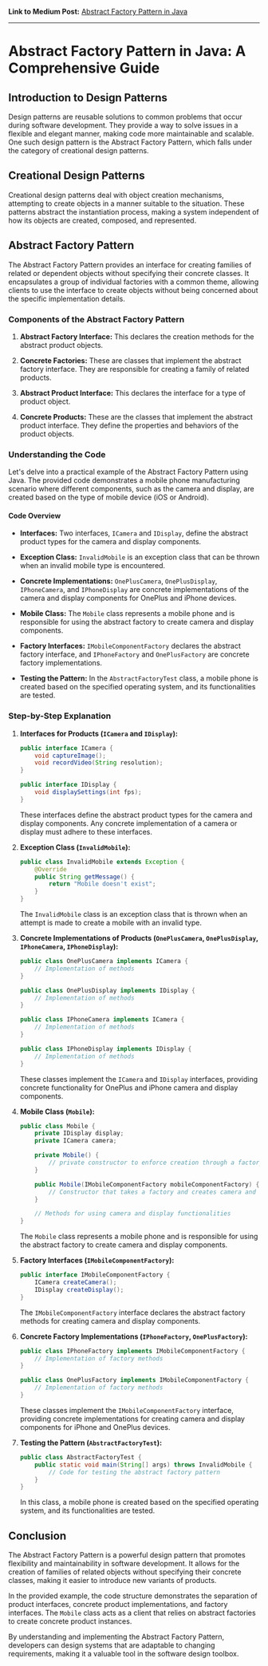 **Link to Medium Post:** <a href = "https://medium.com/@Neelesh-Janga/abstract-factory-pattern-in-java-a-comprehensive-guide-560d9016a92b">Abstract Factory Pattern in Java</a>
<hr>

# Abstract Factory Pattern in Java: A Comprehensive Guide

## Introduction to Design Patterns

Design patterns are reusable solutions to common problems that occur during software development. They provide a way to solve issues in a flexible and elegant manner, making code more maintainable and scalable. One such design pattern is the Abstract Factory Pattern, which falls under the category of creational design patterns.

## Creational Design Patterns

Creational design patterns deal with object creation mechanisms, attempting to create objects in a manner suitable to the situation. These patterns abstract the instantiation process, making a system independent of how its objects are created, composed, and represented.

## Abstract Factory Pattern

The Abstract Factory Pattern provides an interface for creating families of related or dependent objects without specifying their concrete classes. It encapsulates a group of individual factories with a common theme, allowing clients to use the interface to create objects without being concerned about the specific implementation details.

### Components of the Abstract Factory Pattern

1. **Abstract Factory Interface:** This declares the creation methods for the abstract product objects.

2. **Concrete Factories:** These are classes that implement the abstract factory interface. They are responsible for creating a family of related products.

3. **Abstract Product Interface:** This declares the interface for a type of product object.

4. **Concrete Products:** These are the classes that implement the abstract product interface. They define the properties and behaviors of the product objects.

### Understanding the Code

Let's delve into a practical example of the Abstract Factory Pattern using Java. The provided code demonstrates a mobile phone manufacturing scenario where different components, such as the camera and display, are created based on the type of mobile device (iOS or Android).

#### Code Overview

- **Interfaces:** Two interfaces, `ICamera` and `IDisplay`, define the abstract product types for the camera and display components.

- **Exception Class:** `InvalidMobile` is an exception class that can be thrown when an invalid mobile type is encountered.

- **Concrete Implementations:** `OnePlusCamera`, `OnePlusDisplay`, `IPhoneCamera`, and `IPhoneDisplay` are concrete implementations of the camera and display components for OnePlus and iPhone devices.

- **Mobile Class:** The `Mobile` class represents a mobile phone and is responsible for using the abstract factory to create camera and display components.

- **Factory Interfaces:** `IMobileComponentFactory` declares the abstract factory interface, and `IPhoneFactory` and `OnePlusFactory` are concrete factory implementations.

- **Testing the Pattern:** In the `AbstractFactoryTest` class, a mobile phone is created based on the specified operating system, and its functionalities are tested.

### Step-by-Step Explanation

1. **Interfaces for Products (`ICamera` and `IDisplay`):**
   
    ```java
    public interface ICamera {
        void captureImage();
        void recordVideo(String resolution);
    }

    public interface IDisplay {
        void displaySettings(int fps);
    }
    ```

    These interfaces define the abstract product types for the camera and display components. Any concrete implementation of a camera or display must adhere to these interfaces.

2. **Exception Class (`InvalidMobile`):**

    ```java
    public class InvalidMobile extends Exception {
        @Override
        public String getMessage() {
            return "Mobile doesn't exist";
        }
    }
    ```

    The `InvalidMobile` class is an exception class that is thrown when an attempt is made to create a mobile with an invalid type.

3. **Concrete Implementations of Products (`OnePlusCamera`, `OnePlusDisplay`, `IPhoneCamera`, `IPhoneDisplay`):**

    ```java
    public class OnePlusCamera implements ICamera {
        // Implementation of methods
    }

    public class OnePlusDisplay implements IDisplay {
        // Implementation of methods
    }

    public class IPhoneCamera implements ICamera {
        // Implementation of methods
    }

    public class IPhoneDisplay implements IDisplay {
        // Implementation of methods
    }
    ```

    These classes implement the `ICamera` and `IDisplay` interfaces, providing concrete functionality for OnePlus and iPhone camera and display components.

4. **Mobile Class (`Mobile`):**

    ```java
    public class Mobile {
        private IDisplay display;
        private ICamera camera;

        private Mobile() {
            // private constructor to enforce creation through a factory
        }

        public Mobile(IMobileComponentFactory mobileComponentFactory) {
            // Constructor that takes a factory and creates camera and display components
        }

        // Methods for using camera and display functionalities
    }
    ```

    The `Mobile` class represents a mobile phone and is responsible for using the abstract factory to create camera and display components.

5. **Factory Interfaces (`IMobileComponentFactory`):**

    ```java
    public interface IMobileComponentFactory {
        ICamera createCamera();
        IDisplay createDisplay();
    }
    ```

    The `IMobileComponentFactory` interface declares the abstract factory methods for creating camera and display components.

6. **Concrete Factory Implementations (`IPhoneFactory`, `OnePlusFactory`):**

    ```java
    public class IPhoneFactory implements IMobileComponentFactory {
        // Implementation of factory methods
    }

    public class OnePlusFactory implements IMobileComponentFactory {
        // Implementation of factory methods
    }
    ```

    These classes implement the `IMobileComponentFactory` interface, providing concrete implementations for creating camera and display components for iPhone and OnePlus devices.

7. **Testing the Pattern (`AbstractFactoryTest`):**

    ```java
    public class AbstractFactoryTest {
        public static void main(String[] args) throws InvalidMobile {
            // Code for testing the abstract factory pattern
        }
    }
    ```

    In this class, a mobile phone is created based on the specified operating system, and its functionalities are tested.

## Conclusion

The Abstract Factory Pattern is a powerful design pattern that promotes flexibility and maintainability in software development. It allows for the creation of families of related objects without specifying their concrete classes, making it easier to introduce new variants of products.

In the provided example, the code structure demonstrates the separation of product interfaces, concrete product implementations, and factory interfaces. The `Mobile` class acts as a client that relies on abstract factories to create concrete product instances.

By understanding and implementing the Abstract Factory Pattern, developers can design systems that are adaptable to changing requirements, making it a valuable tool in the software design toolbox.
